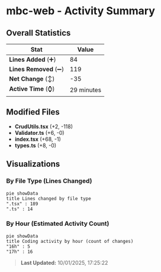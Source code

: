 # mbc-web - Activity Summary 

## Overall Statistics

| Stat                   | Value                                                             |
| ---------------------- | ----------------------------------------------------------------- |
| **Lines Added** (➕)   | 84                                          |
| **Lines Removed** (➖) | 119                                        |
| **Net Change** (↕)    | -35                |
| **Active Time** (⌚)   | 29 minutes |


## Modified Files
- **CrudUtils.tsx** (+2, -118)
- **Validator.ts** (+6, -0)
- **index.tsx** (+68, -1)
- **types.ts** (+8, -0)

## Visualizations

### By File Type (Lines Changed)

```mermaid
pie showData
title Lines changed by file type
".tsx" : 189
".ts" : 14
```

### By Hour (Estimated Activity Count)

```mermaid
pie showData
title Coding activity by hour (count of changes)
"16h" : 5
"17h" : 16
```


> **Last Updated:** 10/01/2025, 17:25:22